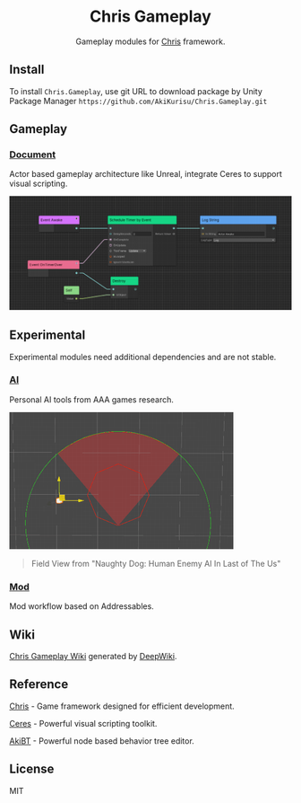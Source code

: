 <div align="center">

# Chris Gameplay

Gameplay modules for [Chris](https://github.com/AkiKurisu/Chris) framework.

</div>

## Install
To install `Chris.Gameplay`, use git URL to download package by Unity Package Manager ```https://github.com/AkiKurisu/Chris.Gameplay.git```

## Gameplay

### [Document](./Documentation~/Gameplay.md)

Actor based gameplay architecture like Unreal, integrate Ceres to support visual scripting.

![Visual Scripting](./Documentation~/Images/visual_scripting.png)

## Experimental

Experimental modules need additional dependencies and are not stable.

### [AI](./Documentation~/AI.md)

Personal AI tools from AAA games research. 

![FieldViewPrime](./Documentation~/Images/fov-prime.gif)

> Field View from "Naughty Dog: Human Enemy AI In Last of The Us"

### [Mod](./Documentation~/Mod.md) 
Mod workflow based on Addressables. 

## Wiki

[Chris Gameplay Wiki](https://deepwiki.com/AkiKurisu/Chris.Gameplay/) generated by [DeepWiki](https://deepwiki.com).

## Reference

[Chris](https://github.com/AkiKurisu/Chris) - Game framework designed for efficient development.

[Ceres](https://github.com/AkiKurisu/Ceres) - Powerful visual scripting toolkit.

[AkiBT](https://github.com/AkiKurisu/AkiBT) - Powerful node based behavior tree editor.

## License

MIT